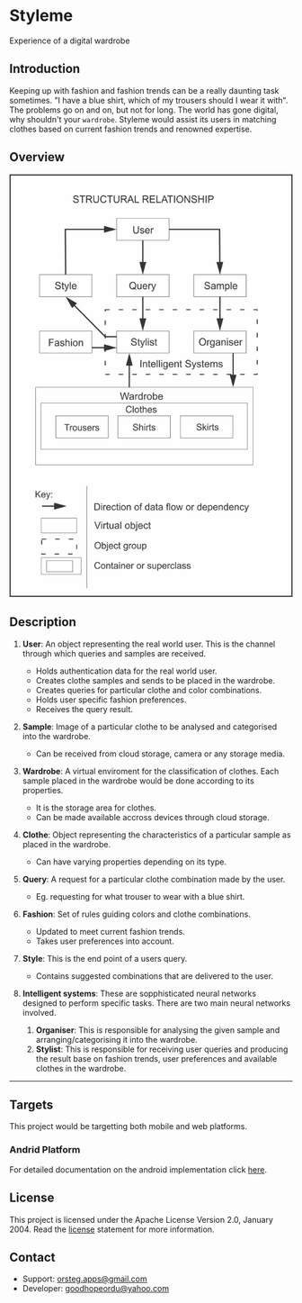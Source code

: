 # Styleme
Experience of a digital wardrobe

## Introduction
Keeping up with fashion and fashion trends can be a really daunting task sometimes. "I have a blue shirt, which of my trousers should I wear it with". The problems go on and on, but not for long. The world has gone digital, why shouldn't your `wardrobe`. Styleme would assist its users in matching clothes based on current fashion trends and renowned expertise.

## Overview
![project structure](/structure.png)

## Description
1. **User**: An object representing the real world user. This is the channel through which queries and samples are received.
    - Holds authentication data for the real world user.
    - Creates clothe samples and sends to be placed in the wardrobe.
    - Creates queries for particular clothe and color combinations.
    - Holds user specific fashion preferences.
    - Receives the query result.

2. **Sample**: Image of a particular clothe to be analysed and categorised into the wardrobe.
    - Can be received from cloud storage, camera or any storage media.

3. **Wardrobe**: A virtual enviroment for the classification of clothes. Each sample placed in the wardrobe would be done according to its properties.
    - It is the storage area for clothes.
    - Can be made available accross devices through cloud storage.

4. **Clothe**: Object representing the characteristics of a particular sample as placed in the wardrobe.
    - Can have varying properties depending on its type.

5. **Query**: A request for a particular clothe combination made by the user.
    - Eg. requesting for what trouser to wear with a blue shirt.

6. **Fashion**: Set of rules guiding colors and clothe combinations.
    - Updated to meet current fashion trends.
    - Takes user preferences into account.

7. **Style**: This is the end point of a users query.
    - Contains suggested combinations that are delivered to the user.

8. **Intelligent systems**: These are sopphisticated neural networks designed to perform specific tasks. There are two main neural networks involved.
    1. **Organiser**: This is responsible for analysing the given sample and arranging/categorising it into the wardrobe.
    2. **Stylist**: This is responsible for receiving user queries and producing the result base on fashion trends, user preferences and available clothes in the wardrobe.

-------------------------------------------------------------------------------------------------
## Targets
This project would be targetting both mobile and web platforms.

### Andrid Platform
For detailed documentation on the android implementation click [here](/Android.md).

## License
This project is licensed under the Apache License Version 2.0, January 2004. Read the [license](/LICENSE) statement for more information.

## Contact
- Support: [orsteg.apps@gmail.com](mailto:orsteg.apps@gmail.com)
- Developer: [goodhopeordu@yahoo.com](mailto:goodhopeordu@yahoo.com)